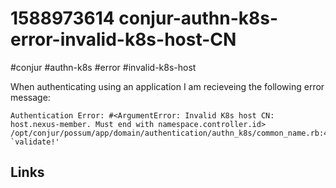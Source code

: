 # 1588973614 conjur-authn-k8s-error-invalid-k8s-host-CN
#conjur #authn-k8s #error #invalid-k8s-host


When authenticating using an application I am recieveing the following error message:
```
Authentication Error: #<ArgumentError: Invalid K8s host CN: host.nexus-member. Must end with namespace.controller.id>
/opt/conjur/possum/app/domain/authentication/authn_k8s/common_name.rb:46:in `validate!'
```


## Links
